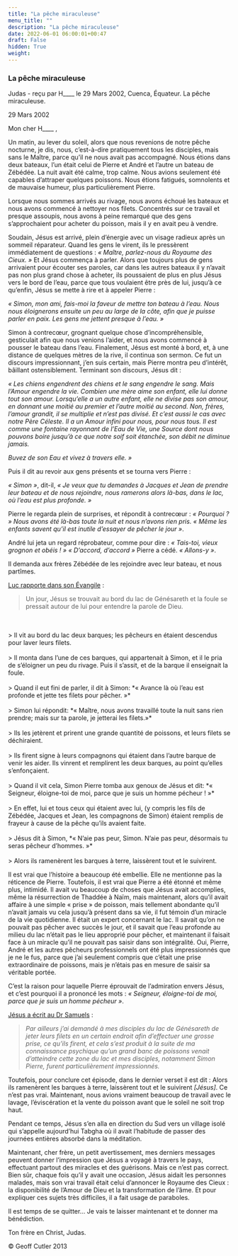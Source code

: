 ```yaml
---
title: "La pêche miraculeuse"
menu_title: ""
description: "La pêche miraculeuse"
date: 2022-06-01 06:00:01+00:47
draft: False
hidden: True
weight:
---
```

### La pêche miraculeuse

Judas - reçu par H____ le 29 Mars 2002, Cuenca, Équateur.
La pêche miraculeuse.

29 Mars 2002

 Mon cher H____ ,

Un matin, au lever du soleil, alors que nous revenions de notre pêche nocturne, je dis, nous, c’est-à-dire pratiquement tous les disciples, mais sans le Maître, parce qu’il ne nous avait pas accompagné. Nous étions dans deux bateaux, l’un était celui de Pierre et André et l’autre un bateau de Zébédée. La nuit avait été calme, trop calme. Nous avions seulement été capables d’attraper quelques poissons. Nous étions fatigués, somnolents et de mauvaise humeur, plus particulièrement Pierre.

Lorsque nous sommes arrivés au rivage, nous avons échoué les bateaux et nous avons commencé à nettoyer nos filets. Concentrés sur ce travail et presque assoupis, nous avons à peine remarqué que des gens s’approchaient pour acheter du poisson, mais il y en avait peu à vendre.

Soudain, Jésus est arrivé, plein d’énergie avec un visage radieux après un sommeil réparateur. Quand les gens le virent, ils le pressèrent immédiatement de questions : *« Maître, parlez-nous du Royaume des Cieux. »* Et Jésus commença à parler. Alors que toujours plus de gens arrivaient pour écouter ses paroles, car dans les autres bateaux il y n’avait pas non plus grand chose à acheter, ils poussaient de plus en plus Jésus vers le bord de l’eau, parce que tous voulaient être près de lui, jusqu’à ce qu’enfin, Jésus se mette à rire et à appeler Pierre :

*« Simon, mon ami, fais-moi la faveur de mettre ton bateau à l’eau. Nous nous éloignerons ensuite un peu au large de la côte, afin que je puisse parler en paix. Les gens me jettent presque à l’eau. »*

Simon à contrecœur, grognant quelque chose d’incompréhensible, gesticulait afin que nous venions l’aider, et nous avons commencé à pousser le bateau dans l’eau. Finalement, Jésus est monté à bord, et, à une distance de quelques mètres de la rive, il continua son sermon. Ce fut un discours impressionnant, j’en suis certain, mais Pierre montra peu d’intérêt, bâillant ostensiblement. Terminant son discours, Jésus dit :

*« Les chiens engendrent des chiens et  le sang engendre le sang. Mais l’Amour engendre la vie. Combien une mère aime son enfant, elle lui donne tout son amour. Lorsqu’elle a un autre enfant, elle ne divise pas son amour, en donnant une moitié au premier et l’autre moitié au second. Non, frères, l’amour grandit, il se multiplie et n’est pas divisé. Et c’est aussi le cas avec notre Père Céleste. Il a un Amour infini pour nous, pour nous tous. Il est comme une fontaine rayonnant de l’Eau de Vie, une Source dont nous pouvons boire jusqu’à ce que notre soif soit étanchée, son débit ne diminue jamais.*

*Buvez de son Eau et vivez à travers elle. »*

Puis il dit au revoir aux gens présents et se tourna vers Pierre :

*« Simon »*, dit-il, *« Je veux que tu demandes à Jacques et Jean de prendre leur bateau et de nous rejoindre, nous ramerons alors là-bas, dans le lac, où l’eau est plus profonde. »*

Pierre le regarda plein de surprises, et répondit à contrecœur : *« Pourquoi ? » Nous avons été là-bas toute la nuit et nous n’avons rien pris. « Même les enfants savent qu’il est inutile d’essayer de pêcher le jour »*.

André lui jeta un regard réprobateur, comme pour dire : *« Tais-toi, vieux grognon et obéis ! » « D’accord, d’accord »* Pierre a cédé. *«  Allons-y »*.

Il  demanda  aux frères Zébédée de les rejoindre avec leur bateau, et nous partîmes.

[Luc rapporte dans son Évangile](https://saintebible.com/luke/5-4.htm) :

> Un jour, Jésus se trouvait au bord du lac de Génésareth et la foule se pressait autour de lui pour entendre la parole de Dieu.
<br>
<br>
> Il vit au bord du lac deux barques; les pêcheurs en étaient descendus pour laver leurs filets.
<br>
<br>
> Il monta dans l’une de ces barques, qui appartenait à Simon, et il le pria de s’éloigner un peu du rivage.  Puis il s’assit, et de la barque il enseignait la foule.
<br>
<br>
> Quand il eut fini de parler, il dit à Simon: *« Avance là où l’eau est profonde et jette tes filets pour pêcher. »*
<br>
<br>
> Simon lui répondit: *« Maître, nous avons travaillé toute la nuit sans rien prendre; mais sur ta parole, je jetterai les filets.»*
<br>
<br>
> Ils les jetèrent et prirent une grande quantité de poissons, et leurs filets se déchiraient.
<br>
<br>
> Ils firent signe à leurs compagnons qui étaient dans l’autre barque de venir les aider.  Ils vinrent et remplirent les deux barques, au point qu’elles s’enfonçaient.
<br>
<br>
> Quand il vit cela, Simon Pierre tomba aux genoux de Jésus et dit: *« Seigneur, éloigne-toi de moi, parce que je suis un homme pécheur ! »*
<br>
<br>
> En effet, lui et tous ceux qui étaient avec lui, (y compris les fils de Zébédée, Jacques et Jean, les compagnons de Simon) étaient remplis de frayeur à cause de la pêche qu’ils avaient faite.
<br>
<br>
> Jésus dit à Simon, *« N’aie pas peur, Simon. N’aie pas peur, désormais tu seras pêcheur d’hommes. »*
<br>
<br>
> Alors ils ramenèrent les barques à terre, laissèrent tout et le suivirent.

Il est vrai que l’histoire a beaucoup été embellie. Elle ne mentionne pas la réticence de Pierre. Toutefois, il est vrai que Pierre a été étonné et même plus, intimidé. Il avait vu beaucoup de choses que Jésus avait accomplies, même la résurrection de Thaddée à Naïm, mais maintenant, alors qu’il avait affaire à une simple « prise » de poisson, mais tellement abondante qu’il n’avait jamais vu cela jusqu’à présent dans sa vie, il fut témoin d’un miracle de la vie quotidienne. Il était un expert concernant le lac. Il savait qu’on ne pouvait pas pêcher avec succès le jour, et il savait que l’eau profonde au milieu du lac n’était pas le lieu approprié pour pêcher, et maintenant il faisait face à un miracle qu’il ne pouvait pas saisir dans son intégralité. Oui, Pierre, André et les autres pêcheurs professionnels ont été plus impressionnés que je ne le fus, parce que j’ai seulement compris que c’était une prise extraordinaire de poissons, mais je n’étais pas en mesure de saisir sa véritable portée.

C’est la raison pour laquelle Pierre éprouvait de l’admiration envers Jésus, et c’est pourquoi il a prononcé les mots : *« Seigneur, éloigne-toi de moi, parce que je suis un homme pécheur »*.

[Jésus a écrit au Dr Samuels](/fr-samuels-messages/fr-revelations/fr-rev-18-6-9-13-22-december-1954-samuels-jesus/) :

> *Par ailleurs j’ai demandé à mes disciples du  lac de Génésareth de jeter leurs filets en un certain endroit afin d’effectuer une grosse prise, ce qu’ils firent, et cela s’est produit à la suite de ma connaissance psychique qu’un grand banc de poissons venait d’atteindre cette zone du lac et mes disciples, notamment Simon Pierre, furent particulièrement impressionnés.*

Toutefois, pour conclure cet épisode, dans le dernier verset il est dit : Alors ils ramenèrent les barques à terre, laissèrent tout et le suivirent *[Jésus]*. Ce n’est pas vrai. Maintenant, nous avions vraiment beaucoup de travail avec le lavage, l’éviscération et la vente du poisson avant que le soleil ne soit trop haut.

Pendant ce temps, Jésus s’en alla en direction du Sud vers un village isolé qui s’appelle aujourd’hui Tabgha où il avait l’habitude de passer des journées entières absorbé dans la méditation.

Maintenant, cher frère, un petit avertissement, mes derniers messages peuvent donner l’impression que Jésus a voyagé à travers le pays, effectuant partout des miracles et des guérisons. Mais ce n’est pas correct. Bien sûr, chaque fois qu’il y avait une occasion, Jésus aidait les personnes malades, mais son vrai travail était celui d’annoncer le Royaume des Cieux : la disponibilité de l’Amour de Dieu et la transformation de l’âme. Et pour expliquer ces sujets très difficiles, il a fait usage de paraboles.

Il est temps de se quitter… Je vais te laisser maintenant et te donner ma bénédiction.

Ton frère en Christ, Judas.

© Geoff Cutler 2013
